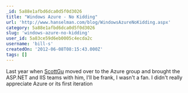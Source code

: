 ```yaml
---
_id: 5a88e1afbd6dca0d5f0d3026
title: "Windows Azure - No Kidding"
url: 'http://www.hanselman.com/blog/WindowsAzureNoKidding.aspx'
category: 5a88e1afbd6dca0d5f0d3026
slug: 'windows-azure-no-kidding'
user_id: 5a83ce59d6eb0005c4ecda2c
username: 'bill-s'
createdOn: '2012-06-08T08:15:43.000Z'
tags: []
---
```


Last year when <a href="http://weblogs.asp.net/scottgu/archive/2012/06/07/meet-the-new-windows-azure.aspx">ScottGu</a> moved over to the Azure group and brought the ASP.NET and IIS teams with him, I'll be frank, I wasn't a fan. I didn't really appreciate Azure or its first iteration
